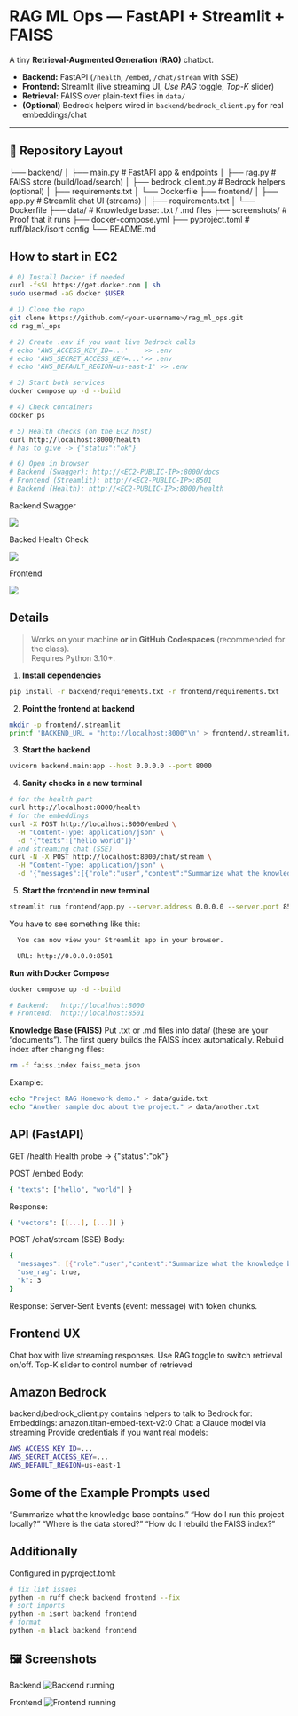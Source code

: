 # RAG ML Ops — FastAPI + Streamlit + FAISS

A tiny **Retrieval-Augmented Generation (RAG)** chatbot.

- **Backend:** FastAPI (`/health`, `/embed`, `/chat/stream` with SSE)
- **Frontend:** Streamlit (live streaming UI, *Use RAG* toggle, *Top-K* slider)
- **Retrieval:** FAISS over plain-text files in `data/`
- **(Optional)** Bedrock helpers wired in `backend/bedrock_client.py` for real embeddings/chat

---

## 📁 Repository Layout

├── backend/
│ ├── main.py # FastAPI app & endpoints
│ ├── rag.py # FAISS store (build/load/search)
│ ├── bedrock_client.py # Bedrock helpers (optional)
│ ├── requirements.txt
│ └── Dockerfile
├── frontend/
│ ├── app.py # Streamlit chat UI (streams)
│ ├── requirements.txt
│ └── Dockerfile
├── data/ # Knowledge base: .txt / .md files
├── screenshots/ # Proof that it runs
├── docker-compose.yml
├── pyproject.toml # ruff/black/isort config
└── README.md

## How to start in EC2

```bash
# 0) Install Docker if needed 
curl -fsSL https://get.docker.com | sh
sudo usermod -aG docker $USER

# 1) Clone the repo
git clone https://github.com/<your-username>/rag_ml_ops.git
cd rag_ml_ops

# 2) Create .env if you want live Bedrock calls
# echo 'AWS_ACCESS_KEY_ID=...'    >> .env
# echo 'AWS_SECRET_ACCESS_KEY=...'>> .env
# echo 'AWS_DEFAULT_REGION=us-east-1' >> .env

# 3) Start both services
docker compose up -d --build

# 4) Check containers
docker ps

# 5) Health checks (on the EC2 host)
curl http://localhost:8000/health
# has to give -> {"status":"ok"}

# 6) Open in browser
# Backend (Swagger): http://<EC2-PUBLIC-IP>:8000/docs
# Frontend (Streamlit): http://<EC2-PUBLIC-IP>:8501
# Backend (Health): http://<EC2-PUBLIC-IP>:8000/health
```

Backend Swagger

![](screenshots/Screenshot%202025-08-20%20234359.png)

Backed Health Check

![](screenshots/Screenshot%202025-08-20%20234359.png)

Frontend 

![](screenshots/Screenshot%202025-08-20%20234359.png)

## Details

> Works on your machine **or** in **GitHub Codespaces** (recommended for the class).  
> Requires Python 3.10+.

1) **Install dependencies**
```bash
pip install -r backend/requirements.txt -r frontend/requirements.txt
```

2) **Point the frontend at backend**
```bash
mkdir -p frontend/.streamlit
printf 'BACKEND_URL = "http://localhost:8000"\n' > frontend/.streamlit/secrets.toml
```

3) **Start the backend**
```bash
uvicorn backend.main:app --host 0.0.0.0 --port 8000
```

4) **Sanity checks in a new terminal**
```bash
# for the health part
curl http://localhost:8000/health
# for the embeddings
curl -X POST http://localhost:8000/embed \
  -H "Content-Type: application/json" \
  -d '{"texts":["hello world"]}'
# and streaming chat (SSE)
curl -N -X POST http://localhost:8000/chat/stream \
  -H "Content-Type: application/json" \
  -d '{"messages":[{"role":"user","content":"Summarize what the knowledge base contains."}],"use_rag":true,"k":3}'
```

5) **Start the frontend in new terminal**
```bash
streamlit run frontend/app.py --server.address 0.0.0.0 --server.port 8501
```

You have to see something like this:
```bash
  You can now view your Streamlit app in your browser.

  URL: http://0.0.0.0:8501
```

**Run with Docker Compose**
```bash
docker compose up -d --build

# Backend:   http://localhost:8000
# Frontend:  http://localhost:8501
```

**Knowledge Base (FAISS)**
Put .txt or .md files into data/ (these are your “documents”).
The first query builds the FAISS index automatically.
Rebuild index after changing files:
```bash
rm -f faiss.index faiss_meta.json
```

Example:
```bash
echo "Project RAG Homework demo." > data/guide.txt
echo "Another sample doc about the project." > data/another.txt
```

## API (FastAPI)
GET /health
Health probe → {"status":"ok"}

POST /embed
Body:
```bash
{ "texts": ["hello", "world"] }
```

Response:
```bash
{ "vectors": [[...], [...]] }
```

POST /chat/stream (SSE)
Body:
```bash
{
  "messages": [{"role":"user","content":"Summarize what the knowledge base contains."}],
  "use_rag": true,
  "k": 3
}
```

Response: Server-Sent Events (event: message) with token chunks.

## Frontend UX
Chat box with live streaming responses.
Use RAG toggle to switch retrieval on/off.
Top-K slider to control number of retrieved

## Amazon Bedrock
backend/bedrock_client.py contains helpers to talk to Bedrock for:
Embeddings: amazon.titan-embed-text-v2:0
Chat: a Claude model via streaming
Provide credentials if you want real models:
```bash
AWS_ACCESS_KEY_ID=...
AWS_SECRET_ACCESS_KEY=...
AWS_DEFAULT_REGION=us-east-1
```

## Some of the Example Prompts used
“Summarize what the knowledge base contains.”
“How do I run this project locally?”
“Where is the data stored?”
“How do I rebuild the FAISS index?”

## Additionally
Configured in pyproject.toml:
```bash
# fix lint issues
python -m ruff check backend frontend --fix
# sort imports
python -m isort backend frontend
# format
python -m black backend frontend
```

## 🖼️ Screenshots
Backend
![Backend running](screenshots/Screenshot%202025-08-20%20234359.png)

Frontend
![Frontend running](screenshots/Screenshot%202025-08-20%20234438.png)
